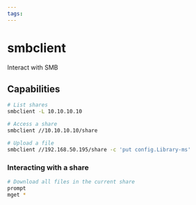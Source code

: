 ```yaml
---
tags:
---
```

# smbclient

Interact with SMB

## Capabilities

```bash
# List shares
smbclient -L 10.10.10.10

# Access a share
smbclient //10.10.10.10/share

# Upload a file
smbclient //192.168.50.195/share -c 'put config.Library-ms'
```

### Interacting with a share

```bash
# Download all files in the current share
prompt
mget *
```
